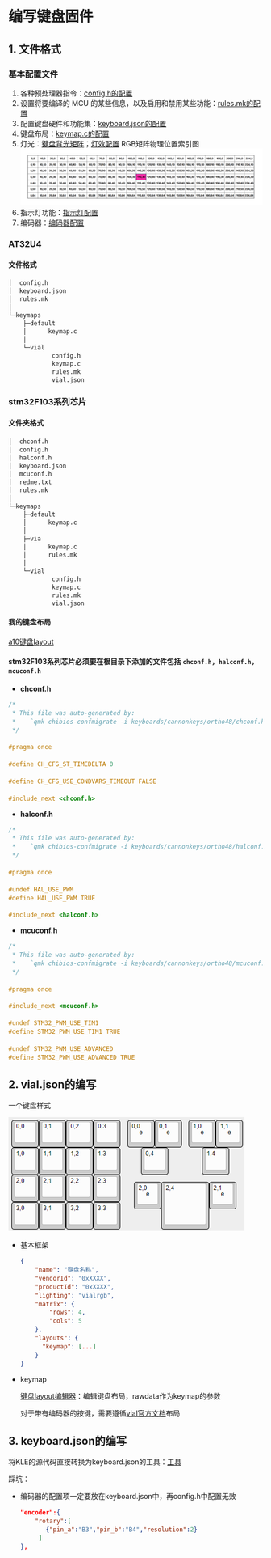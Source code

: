 # 编写键盘固件

## 1. 文件格式

### 基本配置文件

1. 各种预处理器指令：[config.h的配置](https://docs.qmk.fm/config_options "config.h的配置")
2. 设置将要编译的 MCU 的某些信息，以及启用和禁用某些功能：[rules.mk的配置](https://docs.qmk.fm/config_options#the-rules-mk-file)
3. 配置键盘硬件和功能集：[keyboard.json的配置](https://docs.qmk.fm/porting_your_keyboard_to_qmk#keyboard-json "keyboard.json的配置")
4. 键盘布局：[keymap.c的配置](https://docs.qmk.fm/keymap#keymap-and-layers)
5. 灯光：[键盘背光矩阵](https://docs.qmk.fm/features/rgb_matrix)；[灯效配置](https://docs.qmk.fm/features/rgb_matrix#rgb-matrix-effects)
   RGB矩阵物理位置索引图
   ![1741940835346](image/readme/1741940835346.png)
6. 指示灯功能：[指示灯配置](https://docs.qmk.fm/features/rgb_matrix#indicators)
7. 编码器：[编码器配置](https://docs.qmk.fm/features/encoders#encoder-map)

### AT32U4

#### 文件格式

```
│  config.h
│  keyboard.json
│  rules.mk
│
└─keymaps
    ├─default
    │      keymap.c
    │
    └─vial
            config.h
            keymap.c
            rules.mk
            vial.json
```

### **stm32F103系列芯片**

#### 文件夹格式

```
│  chconf.h
│  config.h
│  halconf.h
│  keyboard.json
│  mcuconf.h
│  redme.txt
│  rules.mk
│
└─keymaps
    ├─default
    │      keymap.c
    │
    ├─via
    │      keymap.c
    │      rules.mk
    │
    └─vial
            config.h
            keymap.c
            rules.mk
            vial.json
```

#### 我的键盘布局

[a10键盘layout](https://keyboard-layout-editor.com/##@@=0,0&_x:1&w:2%3B&=0,3%3B&@_y:0.5%3B&=1,0&=1,1&=1,2&=1,3%3B&@=2,0&=2,1%3B&@_y:-0.5&x:2%3B&=0,0%0A%0A%0A%0A%0A%0A%0A%0A%0Ae&=2,2&=0,1%0A%0A%0A%0A%0A%0A%0A%0A%0Ae%3B&@_y:-0.5%3B&=3,0&=3,1)

#### stm32F103系列芯片必须要在根目录下添加的文件包括 `chconf.h`，`halconf.h`，`mcuconf.h`

* **chconf.h**

```c
/*
 * This file was auto-generated by:
 *    `qmk chibios-confmigrate -i keyboards/cannonkeys/ortho48/chconf.h -r platforms/chibios/common/configs/chconf.h`
 */

#pragma once

#define CH_CFG_ST_TIMEDELTA 0

#define CH_CFG_USE_CONDVARS_TIMEOUT FALSE

#include_next <chconf.h>

```

* **halconf.h**

```c
/*
 * This file was auto-generated by:
 *    `qmk chibios-confmigrate -i keyboards/cannonkeys/ortho48/halconf.h -r platforms/chibios/common/configs/halconf.h`
 */

#pragma once

#undef HAL_USE_PWM
#define HAL_USE_PWM TRUE

#include_next <halconf.h>

```

* **mcuconf.h**

```c
/*
 * This file was auto-generated by:
 *    `qmk chibios-confmigrate -i keyboards/cannonkeys/ortho48/mcuconf.h -r platforms/chibios/STM32_F103_STM32DUINO/configs/mcuconf.h`
 */

#pragma once

#include_next <mcuconf.h>

#undef STM32_PWM_USE_TIM1
#define STM32_PWM_USE_TIM1 TRUE

#undef STM32_PWM_USE_ADVANCED
#define STM32_PWM_USE_ADVANCED TRUE

```

## 2. vial.json的编写

一个键盘样式

![1741771749400](image/readme/1741771749400.png)

- 基本框架

  ```json
  {
      "name": "键盘名称",
      "vendorId": "0xXXXX",
      "productId": "0xXXXX",
      "lighting": "vialrgb",
      "matrix": {
          "rows": 4,
          "cols": 5
      },
      "layouts": {
        "keymap": [...]
      }
  }
  ```
- keymap

  [键盘layout编辑器](https://keyboard-layout-editor.com/ "键盘layout编辑器")：编辑键盘布局，rawdata作为keymap的参数

  对于带有编码器的按键，需要遵循[vial官方文档](https://get.vial.today/docs/encoders.html)布局

## 3. keyboard.json的编写

将KLE的源代码直接转换为keyboard.json的工具：[工具](https://qmk.fm/converter/)

踩坑：

- 编码器的配置项一定要放在keyboard.json中，再config.h中配置无效

  ```json
  "encoder":{
      "rotary":[
         {"pin_a":"B3","pin_b":"B4","resolution":2}
       ]
  },
  ```
